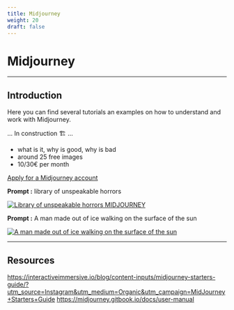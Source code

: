 ```yaml
---
title: Midjourney
weight: 20
draft: false
---
```


# Midjourney

---

## Introduction

Here you can find several tutorials an examples on how to understand and work with Midjourney.

... In construction 🏗️ ...

- what is it, why is good, why is bad
- around 25 free images
- 10/30€ per month

[Apply for a Midjourney account](https://www.midjourney.com)

**Prompt :** library of unspeakable horrors

[![Library of unspeakable horrors MIDJOURNEY](/images/tutorials/ai/midjourney_ex_1.png)](/images/tutorials/ai/midjourney_ex_1.png)

**Prompt :** A man made out of ice walking on the surface of the sun

[![A man made out of ice walking on the surface of the sun](/images/tutorials/ai/midjourney_ex_2.png)](/images/tutorials/ai/midjourney_ex_2.png)

---

## Resources

https://interactiveimmersive.io/blog/content-inputs/midjourney-starters-guide/?utm_source=Instagram&utm_medium=Organic&utm_campaign=MidJourney+Starters+Guide
https://midjourney.gitbook.io/docs/user-manual
